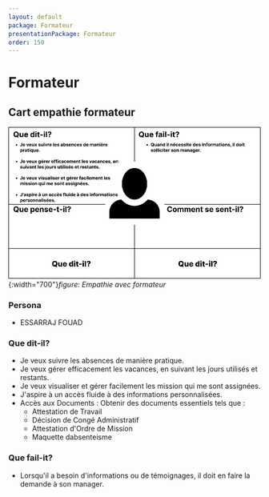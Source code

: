 ```yaml
---
layout: default
package: Formateur
presentationPackage: Formateur
order: 150
---
```


# Formateur

## Cart empathie formateur

![Cart empathie formateur](./images/Carte_dempathie-Formateur.png){:width="700"}*figure: Empathie avec formateur* 

<!-- note -->

### Persona

- ESSARRAJ FOUAD

### Que dit-il?

- Je veux suivre les absences de manière pratique.
- Je veux gérer efficacement les vacances, en suivant les jours utilisés et restants.
- Je veux visualiser et gérer facilement les mission qui me sont assignées.
- J'aspire à un accès fluide à des informations personnalisées.
- Accès aux Documents : Obtenir des documents essentiels tels que :
    - Attestation de Travail
    - Décision de Congé Administratif
    - Attestation d'Ordre de Mission
    - Maquette dabsenteisme

### Que fail-it?

- Lorsqu'il a besoin d'informations ou de témoignages, il doit en faire la demande à son manager.

<!-- new slide -->